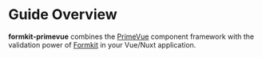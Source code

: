 # Guide Overview

**formkit-primevue** combines the [PrimeVue](https://www.primefaces.org/primevue) component framework with the validation power of [Formkit](https://formkit.com/) in your Vue/Nuxt application.




